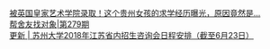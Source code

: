   
[被英国皇家艺术学院录取！这个贵州女孩的求学经历曝光，原因竟然是...](http://www.dianyue.me/archives/374/ka6n0bth039dojpp/)  
[帮舍友找对象|第279期](http://www.dianyue.me/archives/575/cc4oqq6xe3yb99ct/)  
[更新 | 苏州大学2018年江苏省内招生咨询会日程安排（截至6月23日）](http://www.dianyue.me/archives/305/7q69zgdzqqey2lig/)